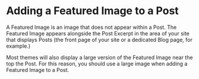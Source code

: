 # Adding a Featured Image to a Post

A Featured Image is an image that does not appear within a Post. The Featured Image appears alongside the Post Excerpt in the area of your site that displays Posts (the front page of your site or a dedicated Blog page, for example.)

Most themes will also display a large version of the Featured Image near the top the Post. For this reason, you should use a large image when adding a Featured Image to a Post.



